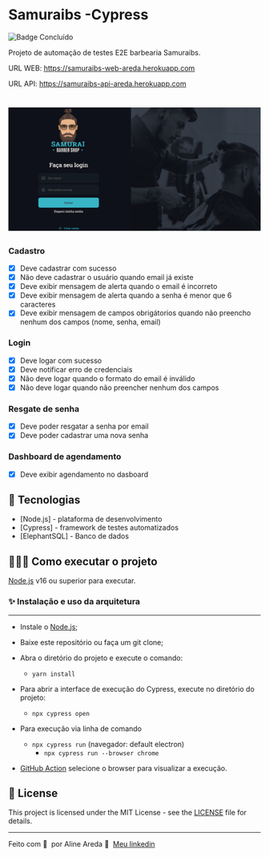 # Samuraibs -Cypress

![Badge Concluído](http://img.shields.io/static/v1?label=STATUS&message=%20CONCLUIDO&color=GREEN&style=for-the-badge)

Projeto de automação de testes E2E barbearia Samuraibs.

URL WEB: https://samuraibs-web-areda.herokuapp.com

URL API: https://samuraibs-api-areda.herokuapp.com

<h1 align="center">
  <img alt="NextLevelWeek" title="#NextLevelWeek" src=".github/assets/samuraibs-web.PNG" />
</h1>

### Cadastro
- [X] Deve cadastrar com sucesso
- [X] Não deve cadastrar o usuário quando email já existe
- [X] Deve exibir mensagem de alerta quando o email é incorreto
- [X]  Deve exibir mensagem de alerta quando a senha é menor que 6 caracteres
- [X] Deve exibir mensagem de campos obrigátorios quando não preencho nenhum dos campos (nome, senha, email)

### Login
- [X] Deve logar com sucesso
- [X] Deve notificar erro de credenciais
- [X] Não deve logar quando o formato do email é inválido 
- [X]  Não deve logar quando não preencher nenhum dos campos

### Resgate de senha
- [X] Deve  poder resgatar a senha por email
- [X] Deve poder cadastrar uma nova senha

### Dashboard de agendamento
- [X] Deve exibir agendamento no dasboard


## 🚀 Tecnologias

- [Node.js] - plataforma de desenvolvimento
- [Cypress] - framework de testes automatizados
- [ElephantSQL] - Banco de dados

## 👨🏻‍💻 Como executar o projeto

[Node.js](https://nodejs.org/) v16 ou superior para executar.


### ✨ Instalação e uso da arquitetura
-----------------------
- Instale o [Node.js](https://nodejs.org/en/download/);
- Baixe este repositório ou faça um git clone;
- Abra o diretório do projeto e execute o comando:
    - `yarn install`
- Para abrir a interface de execução do Cypress, execute no diretório do projeto:
    - `npx cypress open`
- Para execução via linha de comando
    - `npx cypress run` (navegador: default electron)
      - `npx cypress run --browser chrome` 
      
 - [GitHub Action](https://github.com/AlineAreda/samuraibs-universo-cypress/actions) selecione o browser para visualizar a execução.

## 📝 License

This project is licensed under the MIT License - see the [LICENSE](LICENSE) file for details.

---

Feito com 💜 &nbsp;por Aline Areda 👋 &nbsp;[Meu linkedin](https://www.linkedin.com/in/aline-areda/)
